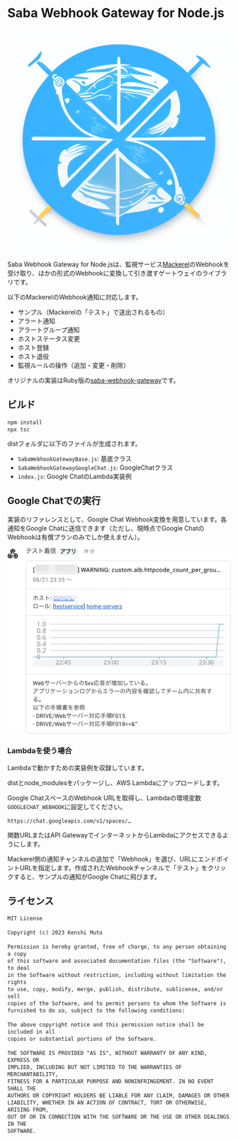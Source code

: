 # Saba Webhook Gateway for Node.js

![](./saba-webhook-gateway.png)

Saba Webhook Gateway for Node.jsは、監視サービス[Mackerel](https://ja.mackerel.io)のWebhookを受け取り、ほかの形式のWebhookに変換して引き渡すゲートウェイのライブラリです。

以下のMackerelのWebhook通知に対応します。

- サンプル（Mackerelの「テスト」で送出されるもの）
- アラート通知
- アラートグループ通知
- ホストステータス変更
- ホスト登録
- ホスト退役
- 監視ルールの操作（追加・変更・削除）

オリジナルの実装はRuby版の[saba-webhook-gateway](https://github.com/kmuto/saba-webhook-gateway)です。

## ビルド

```
npm install
npx tsc
```

distフォルダに以下のファイルが生成されます。

- `SabaWebhookGatewayBase.js`: 基底クラス
- `SabaWebhookGatewayGoogleChat.js`: GoogleChatクラス
- `index.js`: Google ChatのLambda実装例

## Google Chatでの実行

実装のリファレンスとして、Google Chat Webhook変換を用意しています。各通知をGoogle Chatに送信できます（ただし、現時点でGoogle ChatのWebhookは有償プランのみでしか使えません）。

![Google Chatでの通知表示](./googlechat.png)

### Lambdaを使う場合

Lambdaで動かすための実装例を収録しています。

distとnode_modulesをパッケージし、AWS Lambdaにアップロードします。

Google ChatスペースのWebhook URLを取得し、Lambdaの環境変数`GOOGLECHAT_WEBHOOK`に設定してください。

```
https://chat.googleapis.com/v1/spaces/…
```

関数URLまたはAPI GatewayでインターネットからLambdaにアクセスできるようにします。

Mackerel側の通知チャンネルの追加で「Webhook」を選び、URLにエンドポイントURLを指定します。作成されたWebhookチャンネルで「テスト」をクリックすると、サンプルの通知がGoogle Chatに飛びます。

## ライセンス
```
MIT License

Copyright (c) 2023 Kenshi Muto

Permission is hereby granted, free of charge, to any person obtaining a copy
of this software and associated documentation files (the "Software"), to deal
in the Software without restriction, including without limitation the rights
to use, copy, modify, merge, publish, distribute, sublicense, and/or sell
copies of the Software, and to permit persons to whom the Software is
furnished to do so, subject to the following conditions:

The above copyright notice and this permission notice shall be included in all
copies or substantial portions of the Software.

THE SOFTWARE IS PROVIDED "AS IS", WITHOUT WARRANTY OF ANY KIND, EXPRESS OR
IMPLIED, INCLUDING BUT NOT LIMITED TO THE WARRANTIES OF MERCHANTABILITY,
FITNESS FOR A PARTICULAR PURPOSE AND NONINFRINGEMENT. IN NO EVENT SHALL THE
AUTHORS OR COPYRIGHT HOLDERS BE LIABLE FOR ANY CLAIM, DAMAGES OR OTHER
LIABILITY, WHETHER IN AN ACTION OF CONTRACT, TORT OR OTHERWISE, ARISING FROM,
OUT OF OR IN CONNECTION WITH THE SOFTWARE OR THE USE OR OTHER DEALINGS IN THE
SOFTWARE.
```
